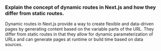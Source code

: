 ### Explain the concept of dynamic routes in Next.js and how they differ from static routes.

Dynamic routes in Next.js provide a way to create flexible and data-driven pages by generating content based on the variable parts of the URL. They differ from static routes in that they allow for dynamic parameterization of URLs and can generate pages at runtime or build time based on data sources.
